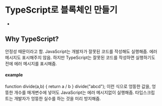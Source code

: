 # TypeScript로 블록체인 만들기
-
## Why TypeScript?
안정성 때문이라고 함.
JavaScript는 개발자가 잘못된 코드를 작성해도 실행해줌.
에러 메시지도 표시해주지 않음.
하지만 TypeScript는 잘못된 코드를 작성하면 실행하기도 전에 에러 메시지를 표시해줌.
#### example
function divide(a,b) {
    return a / b
}
divide("abcd");
이런 식으로 엉뚱한 값을, 엉뚱한 개수를 매개변수에 넣어도 JavaScript는 에러 메시지없이 실행해줌.
타입스크립트는 개발자가 엉뚱한 실수를 하는 것을 미리 방지해줌.
